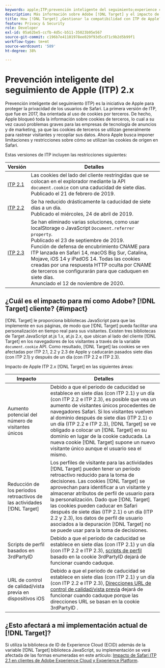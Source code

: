 ```yaml
---
keywords: apple;ITP;prevención inteligente del seguimiento;experience cloud id;ecid;itp
description: Más información sobre Adobe [!DNL Target] y el impacto de la iniciativa Prevención inteligente del seguimiento de Apple (ITP) que busca proteger la privacidad de los usuarios de Safari.
title: How [!DNL Target] ¿Gestionar la compatibilidad con ITP de Apple?
feature: Privacy & Security
role: Developer
exl-id: 05a62be5-ccfb-4d5c-b511-35023b95e567
source-git-commit: c196b7e41101978ee029f93d5cd71c9b2d5b99f1
workflow-type: tm+mt
source-wordcount: '589'
ht-degree: 38%

---
```


# Prevención inteligente del seguimiento de Apple (ITP) 2.x

Prevención inteligente del seguimiento (ITP) es la iniciativa de Apple para proteger la privacidad de los usuarios de Safari. La primera versión de ITP, que fue en 2017, iba orientada al uso de cookies por terceros. De hecho, Apple bloqueó toda la información sobre cookies de terceros, lo cual a su vez causó problemas graves para las empresas de tecnología de anuncios y de marketing, ya que las cookies de terceros se utilizan generalmente para rastrear visitantes y recopilar sus datos. Ahora Apple busca imponer limitaciones y restricciones sobre cómo se utilizan las cookies de origen en Safari.

Estas versiones de ITP incluyen las restricciones siguientes:

| Versión | Detalles |
| --- | --- |
| [ITP 2.1](https://webkit.org/blog/8613/intelligent-tracking-prevention-2-1/) | Las cookies del lado del cliente restringidas que se colocan en el explorador mediante la API `document.cookie` con una caducidad de siete días.<br>Publicado el 21 de febrero de 2019. |
| [ITP 2.2](https://webkit.org/blog/8828/intelligent-tracking-prevention-2-2/) | Se ha reducido drásticamente la caducidad de siete días a un día.<br>Publicado el miércoles, 24 de abril de 2019. |
| [ITP 2.3](https://webkit.org/blog/9521/intelligent-tracking-prevention-3-2/) | Se han eliminado varias soluciones, como usar localStorage o JavaScript `Document.referrer property`.<br>Publicado el 23 de septiembre de 2019.<br>Función de defensa de encubrimiento CNAME para ITP lanzada en Safari 14, macOS Big Sur, Catalina, Mojave, iOS 14 y iPadOS 14. Todas las cookies creadas por una respuesta HTTP oculta por CNAME de terceros se configurarán para que caduquen en siete días.<br>Anunciado el 12 de noviembre de 2020. |

## ¿Cuál es el impacto para mí como Adobe? [!DNL Target] cliente? {#impact}

[!DNL Target] le proporciona bibliotecas JavaScript para que las implemente en sus páginas, de modo que [!DNL Target] pueda facilitar una personalización en tiempo real para sus visitantes. Existen tres bibliotecas de Target JavaScript at.js 1.x, at.js 2.x, que ubican al lado del cliente [!DNL Target] en los navegadores de los visitantes a través de la variable `document.cookie` API. Como resultado, [!DNL Target] las cookies se ven afectadas por ITP 2.1, 2.2 y 2.3 de Apple y caducarán pasados siete días (con ITP 2.1) y después de un día (con ITP 2.2 e ITP 2.3).

Impacto de Apple ITP 2.x [!DNL Target] en las siguientes áreas:

| Impacto | Detalles |
| --- | --- |
| Aumento potencial del número de visitantes únicos | Debido a que el periodo de caducidad se establece en siete días (con ITP 2.1) y un día (con ITP 2.2 e ITP 2.3), es posible que vea un aumento de visitantes únicos procedentes de navegadores Safari. Si los visitantes vuelven al dominio después de siete días (ITP 2.1) o un día (ITP 2.2 e ITP 2.3), [!DNL Target] se ve obligado a colocar un [!DNL Target] en su dominio en lugar de la cookie caducada. La nueva cookie [!DNL Target] supone un nuevo visitante único aunque el usuario sea el mismo. |
| Reducción de los periodos retroactivos de las actividades [!DNL Target] | Los perfiles de visitante para las actividades [!DNL Target] pueden tener un período retroactivo reducido para la toma de decisiones. Las cookies [!DNL Target] se aprovechan para identificar a un visitante y almacenar atributos de perfil de usuario para la personalización. Dado que [!DNL Target] las cookies pueden caducar en Safari después de siete días (ITP 2.1) o un día (ITP 2.2 y 2.3), los datos de perfil de usuario asociados a la depuración [!DNL Target] no se puede usar para la toma de decisiones. |
| Scripts de perfil basados en 3rdPartyID | Debido a que el periodo de caducidad se establece en siete días (con ITP 2.1) y un día (con ITP 2.2 e ITP 2.3), [scripts de perfil](/help/main/c-target/c-visitor-profile/profile-parameters.md) basado en la cookie 3rdPartyID dejará de funcionar cuando caduque. |
| URL de control de calidad/vista previa en dispositivos iOS | Debido a que el periodo de caducidad se establece en siete días (con ITP 2.1) y un día (con ITP 2.2 e ITP 2.3), [Direcciones URL de control de calidad/vista previa](/help/main/c-activities/c-activity-qa/activity-qa.md) dejará de funcionar cuando caduque porque las direcciones URL se basan en la cookie 3rdPartyID . |

## ¿Esto afectará a mi implementación actual de [!DNL Target]?

Si utiliza la biblioteca de ID de Experience Cloud (ECID) además de la variable [!DNL Target] biblioteca JavaScript, su implementación se verá afectada de las formas enumeradas en este artículo: [Impacto de Safari ITP 2.1 en clientes de Adobe Experience Cloud y Experience Platform](https://medium.com/adobetech/safari-itp-2-1-impact-on-adobe-experience-cloud-customers-9439cecb55ac).
